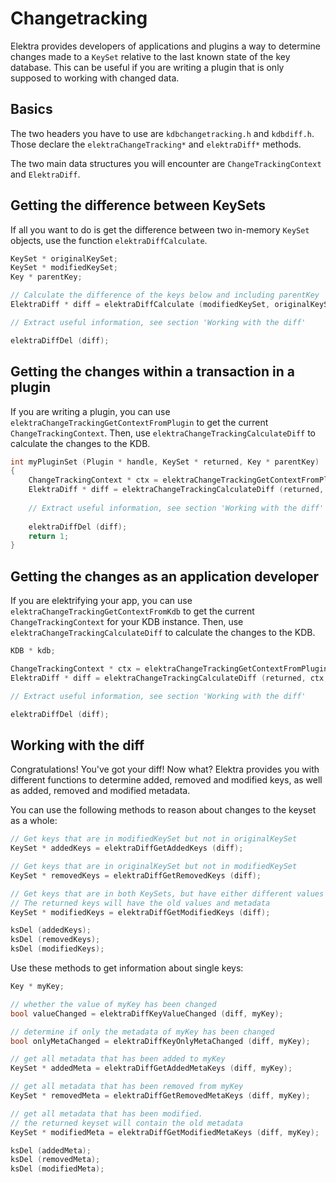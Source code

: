 # Changetracking

Elektra provides developers of applications and plugins a way to determine changes made to a `KeySet` relative to the last known state of the key database.
This can be useful if you are writing a plugin that is only supposed to working with changed data.

## Basics

The two headers you have to use are `kdbchangetracking.h` and `kdbdiff.h`.
Those declare the `elektraChangeTracking*` and `elektraDiff*` methods.

The two main data structures you will encounter are `ChangeTrackingContext` and `ElektraDiff`.


## Getting the difference between KeySets

If all you want to do is get the difference between two in-memory `KeySet` objects, use the function `elektraDiffCalculate`.

```c
KeySet * originalKeySet;
KeySet * modifiedKeySet;
Key * parentKey;

// Calculate the difference of the keys below and including parentKey
ElektraDiff * diff = elektraDiffCalculate (modifiedKeySet, originalKeySet, parentKey);

// Extract useful information, see section 'Working with the diff'

elektraDiffDel (diff);
```

## Getting the changes within a transaction in a plugin

If you are writing a plugin, you can use `elektraChangeTrackingGetContextFromPlugin` to get the current `ChangeTrackingContext`.
Then, use `elektraChangeTrackingCalculateDiff` to calculate the changes to the KDB.

```c
int myPluginSet (Plugin * handle, KeySet * returned, Key * parentKey)
{
	ChangeTrackingContext * ctx = elektraChangeTrackingGetContextFromPlugin (handle);
	ElektraDiff * diff = elektraChangeTrackingCalculateDiff (returned, ctx, parentKey);
	
	// Extract useful information, see section 'Working with the diff'
	
	elektraDiffDel (diff);	
	return 1;
}
```

## Getting the changes as an application developer

If you are elektrifying your app, you can use `elektraChangeTrackingGetContextFromKdb` to get the current `ChangeTrackingContext` for your KDB instance.
Then, use `elektraChangeTrackingCalculateDiff` to calculate the changes to the KDB.

```c
KDB * kdb;

ChangeTrackingContext * ctx = elektraChangeTrackingGetContextFromPlugin (kdb);
ElektraDiff * diff = elektraChangeTrackingCalculateDiff (returned, ctx, parentKey);

// Extract useful information, see section 'Working with the diff'

elektraDiffDel (diff);	
```

## Working with the diff

Congratulations! You've got your diff!
Now what?
Elektra provides you with different functions to determine added, removed and modified keys, as well as added, removed and modified metadata.

You can use the following methods to reason about changes to the keyset as a whole:

```c
// Get keys that are in modifiedKeySet but not in originalKeySet
KeySet * addedKeys = elektraDiffGetAddedKeys (diff);

// Get keys that are in originalKeySet but not in modifiedKeySet
KeySet * removedKeys = elektraDiffGetRemovedKeys (diff);

// Get keys that are in both KeySets, but have either different values or different metadata.
// The returned keys will have the old values and metadata
KeySet * modifiedKeys = elektraDiffGetModifiedKeys (diff);

ksDel (addedKeys);
ksDel (removedKeys);
ksDel (modifiedKeys);
```

Use these methods to get information about single keys:

```c
Key * myKey;

// whether the value of myKey has been changed
bool valueChanged = elektraDiffKeyValueChanged (diff, myKey);

// determine if only the metadata of myKey has been changed
bool onlyMetaChanged = elektraDiffKeyOnlyMetaChanged (diff, myKey);

// get all metadata that has been added to myKey
KeySet * addedMeta = elektraDiffGetAddedMetaKeys (diff, myKey);

// get all metadata that has been removed from myKey
KeySet * removedMeta = elektraDiffGetRemovedMetaKeys (diff, myKey);

// get all metadata that has been modified.
// the returned keyset will contain the old metadata
KeySet * modifiedMeta = elektraDiffGetModifiedMetaKeys (diff, myKey);

ksDel (addedMeta);
ksDel (removedMeta);
ksDel (modifiedMeta);
```
